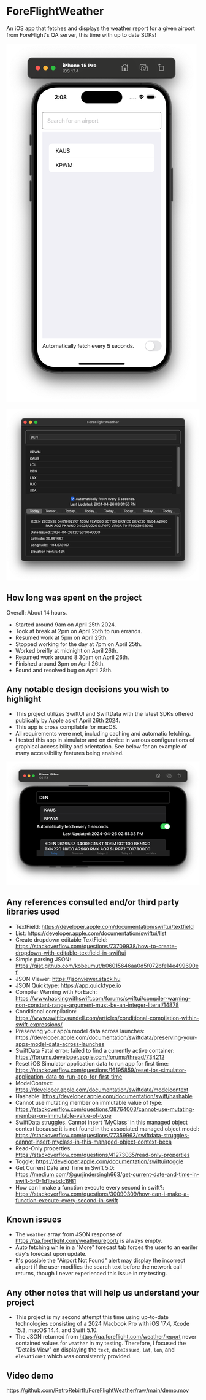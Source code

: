 # ForeFlightWeather
An iOS app that fetches and displays the weather report for a given airport from ForeFlight's QA server, this time with up to date SDKs!

![iOS Screenshot](iOS.png)

![macOS Screenshot](macOS.png)

## How long was spent on the project
Overall: About 14 hours.
- Started around 9am on April 25th 2024.
- Took at break at 2pm on April 25th to run errands.
- Resumed work at 5pm on April 25th.
- Stopped working for the day at 7pm on April 25th.
- Worked breifly at midnight on April 26th.
- Resumed work around 8:30am on April 26th.
- Finished around 3pm on April 26th.
- Found and resolved bug on April 28th.

## Any notable design decisions you wish to highlight
- This project utilizes SwiftUI and SwiftData with the latest SDKs offered publically by Apple as of April 26th 2024.
- This app is cross compilable for macOS.
- All requirements were met, including caching and automatic fetching.
- I tested this app in simulator and on device in various configurations of graphical accessibility and orientation. See below for an example of many accessibility features being enabled. 

![Accessibility testing](testing.png)

## Any references consulted and/or third party libraries used
- TextField: https://developer.apple.com/documentation/swiftui/textfield
- List: https://developer.apple.com/documentation/swiftui/list
- Create dropdown editable TextField: https://stackoverflow.com/questions/73709938/how-to-create-dropdown-with-editable-textfield-in-swiftui
- Simple parsing JSON: https://gist.github.com/kobeumut/b06015646aa0d5f072bfe14e499690ef
- JSON Viewer: https://jsonviewer.stack.hu
- JSON Quicktype: https://app.quicktype.io
- Compiler Warning with ForEach: https://www.hackingwithswift.com/forums/swiftui/compiler-warning-non-constant-range-argument-must-be-an-integer-literal/14878
- Conditional compilation: https://www.swiftbysundell.com/articles/conditional-compilation-within-swift-expressions/
- Preserving your app’s model data across launches: https://developer.apple.com/documentation/swiftdata/preserving-your-apps-model-data-across-launches
- SwiftData Fatal error: failed to find a currently active container: https://forums.developer.apple.com/forums/thread/734212
- Reset iOS Simulator application data to run app for first time: https://stackoverflow.com/questions/16195859/reset-ios-simulator-application-data-to-run-app-for-first-time
- ModelContext: https://developer.apple.com/documentation/swiftdata/modelcontext
- Hashable: https://developer.apple.com/documentation/swift/hashable
- Cannot use mutating member on immutable value of type: https://stackoverflow.com/questions/38764003/cannot-use-mutating-member-on-immutable-value-of-type
- SwiftData struggles. Cannot insert 'MyClass' in this managed object context because it is not found in the associated managed object model: https://stackoverflow.com/questions/77359963/swiftdata-struggles-cannot-insert-myclass-in-this-managed-object-context-beca
- Read-Only properties: https://stackoverflow.com/questions/41273035/read-only-properties
- Toggle: https://developer.apple.com/documentation/swiftui/toggle
- Get Current Date and Time in Swift 5.0: https://medium.com/@gurjindersingh663/get-current-date-and-time-in-swift-5-0-1d1bebdc1981
- How can I make a function execute every second in swift?: https://stackoverflow.com/questions/30090309/how-can-i-make-a-function-execute-every-second-in-swift

## Known issues
- The `weather` array from JSON response of https://qa.foreflight.com/weather/report/ is always empty.
- Auto fetching while in a "More" forecast tab forces the user to an eariler day's forecast upon update.
- It's possible the "Airport Not Found" alert may display the incorrect airport if the user modifies the search text before the network call returns, though I never experienced this issue in my testing.

## Any other notes that will help us understand your project
- This project is my second attempt this time using up-to-date technologies consisting of a 2024 Macbook Pro with iOS 17.4, Xcode 15.3, macOS 14.4, and Swift 5.10.
- The JSON returned from https://qa.foreflight.com/weather/report never contained values for `weather` in my testing. Therefore, I focused the "Details View" on displaying the `text`, `dateIssued`, `lat`, `lon`, and `elevationFt` which was consistently provided.

## Video demo

https://github.com/RetroRebirth/ForeFlightWeather/raw/main/demo.mov
